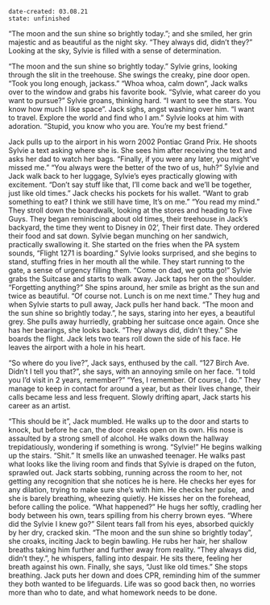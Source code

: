 ```
date-created: 03.08.21
state: unfinished
```
“The moon and the sun shine so brightly today.”; and she smiled, her grin majestic and as beautiful as the night sky. “They always did, didn’t they?” Looking at the sky, Sylvie is filled with a sense of determination.

“The moon and the sun shine so brightly today.” Sylvie grins, looking through the slit in the treehouse. She swings the creaky, pine door open. “Took you long enough, jackass.” “Whoa whoa, calm down”, Jack walks over to the window and grabs his favorite book. “Sylvie, what career do you want to pursue?” Sylvie groans, thinking hard. “I want to see the stars. You know how much I like space”. Jack sighs, angst washing over him. “I want to travel. Explore the world and find who I am.” Sylvie looks at him with adoration. “Stupid, you know who you are. You’re my best friend.”

Jack pulls up to the airport in his worn 2002 Pontiac Grand Prix. He shoots Sylvie a text asking where she is. She sees him after receiving the text and asks her dad to watch her bags. “Finally, if you were any later, you might’ve missed me.” “You always were the better of the two of us, huh?” Sylvie and Jack walk back to her luggage, Sylvie’s eyes practically glowing with excitement. “Don’t say stuff like that, I’ll come back and we’ll be together, just like old times.” Jack checks his pockets for his wallet. “Want to grab something to eat? I think we still have time, It’s on me.” “You read my mind.” They stroll down the boardwalk, looking at the stores and heading to Five Guys. They began reminiscing about old times, their treehouse in Jack’s backyard, the time they went to Disney in 02’, Their first date. They ordered their food and sat down. Sylvie began munching on her sandwich, practically swallowing it. She started on the fries when the PA system sounds, “Flight 1271 is boarding.” Sylvie looks surprised, and she begins to stand, stuffing fries in her mouth all the while. They start running to the gate, a sense of urgency filling them. “Come on dad, we gotta go!” Sylvie grabs the Suitcase and starts to walk away. Jack taps her on the shoulder. “Forgetting anything?” She spins around, her smile as bright as the sun and twice as beautiful. “Of course not. Lunch is on me next time.” They hug and when Sylvie starts to pull away, Jack pulls her hand back. “The moon and the sun shine so brightly today.”, he says, staring into her eyes, a beautiful grey. She pulls away hurriedly, grabbing her suitcase once again. Once she has her bearings, she looks back. “They always did, didn’t they.” She boards the flight. Jack lets two tears roll down the side of his face. He leaves the airport with a hole in his heart.

  

“So where do you live?”, Jack says, enthused by the call. “127 Birch Ave. Didn’t I tell you that?”, she says, with an annoying smile on her face. “I told you I’d visit in 2 years, remember?” “Yes, I remember. Of course, I do.” They manage to keep in contact for around a year, but as their lives change, their calls became less and less frequent. Slowly drifting apart, Jack starts his career as an artist.

  

“This should be it”, Jack mumbled. He walks up to the door and starts to knock, but before he can, the door creaks open on its own. His nose is assaulted by a strong smell of alcohol. He walks down the hallway trepidatiously, wondering if something is wrong. “Sylvie!” He begins walking up the stairs. “Shit.” It smells like an unwashed teenager. He walks past what looks like the living room and finds that Sylvie is draped on the futon, sprawled out. Jack starts sobbing, running across the room to her, not getting any recognition that she notices he is here. He checks her eyes for any dilation, trying to make sure she’s with him. He checks her pulse,  and she is barely breathing, wheezing quietly. He kisses her on the forehead, before calling the police. “What happened?” He hugs her softly, cradling her body between his own, tears spilling from his cherry brown eyes. “Where did the Sylvie I knew go?” Silent tears fall from his eyes, absorbed quickly by her dry, cracked skin. “The moon and the sun shine so brightly today”, she croaks, inciting Jack to begin bawling. He rubs her hair, her shallow breaths taking him further and further away from reality. “They always did, didn’t they.”, he whispers, falling into despair. He sits there, feeling her breath against his own. Finally, she says, “Just like old times.” She stops breathing. Jack puts her down and does CPR, reminding him of the summer they both wanted to be lifeguards. Life was so good back then, no worries more than who to date, and what homework needs to be done.